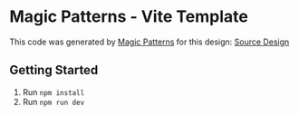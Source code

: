 # Magic Patterns - Vite Template

This code was generated by [Magic Patterns](https://magicpatterns.com) for this design: [Source Design](https://magicpatterns.com/c/aujmnx9bsnc3l3xqf3m1ju)

## Getting Started

1. Run `npm install`
2. Run `npm run dev`
